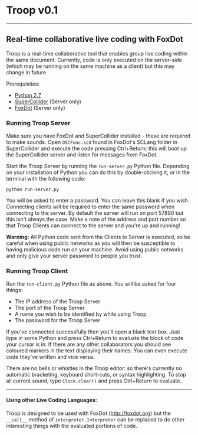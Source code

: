 # Troop v0.1
---
## Real-time collaborative live coding with FoxDot

Troop is a real-time collaborative tool that enables group live coding within the same document. Currently, code is only executed on the server-side (which may be running on the same machine as a client) but this may change in future. 

Prerequisites:

- [Python 2.7](https://www.python.org/downloads/release/python-2712/)
- [SuperCollider](http://supercollider.github.io/) (Server only)
- [FoxDot](https://github.com/Qirky/FoxDot) (Server only)

### Running Troop Server

Make sure you have FoxDot and SuperCollider installed - these are required to make sounds. Open `OSCFunc.scd` found in FoxDot's SCLang folder in SuperCollider and execute the code pressing Ctrl+Return; this will boot up the SuperCollider server and listen for messages from FoxDot.

Start the Troop Server by running the `run-server.py` Python file. Depending on your installation of Python you can do this by double-clicking it, or in the terminal with the following code:

	python run-server.py

You will be asked to enter a password. You can leave this blank if you wish. Connecting clients will be required to enter the same password when connecting to the server. By default the server will run on port 57890 but this isn't always the case. Make a note of the address and port number so that Troop Clients can connect to the server and you're up and running!

**Warning:** All Python code sent from the Clients to Server is executed, so be careful when using public networks as you will then be susceptible to having malicious code run on your machine. Avoid using public networks and only give your server password to people you trust.

### Running Troop Client

Run the `run-client.py` Python file as above. You will be asked for four things:

- The IP address of the Troop Server
- The port of the Troop Server
- A name you wish to be identified by while using Troop
- The password for the Troop Server

If you've connected successfully then you'll open a black text box. Just type in some Python and press Ctrl+Return to evaluate the block of code your cursor is in. If there are any other collaborators you should see coloured markers in the text displaying their names. You can even execute code they've written and vice versa.

There are no bells or whistles in the Troop editor: so there's currently no automatic bracketing, keyboard short-cuts, or syntax highlighting. To stop all current sound, type `Clock.clear()` and press Ctrl+Return to evaluate.  

---

#### Using other Live Coding Languages:
    
Troop is designed to be used with FoxDot (http://foxdot.org) but the `__call__` method of `interpreter.Interpreter` can be replaced to do other interesting things with the evaluated portions of code.